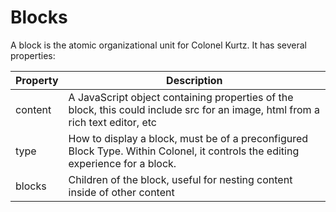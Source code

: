 # Blocks

A block is the atomic organizational unit for Colonel Kurtz. It has
several properties:

Property | Description
-------- | -----------
content  | A JavaScript object containing properties of the block, this could include src for an image, html from a rich text editor, etc
type     | How to display a block, must be of a preconfigured Block Type. Within Colonel, it controls the editing experience for a block.
blocks   | Children of the block, useful for nesting content inside of other content

